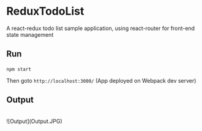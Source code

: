 # ReduxTodoList
A react-redux todo list sample application, using react-router for front-end state management

## Run

`npm start`

Then goto `http://localhost:3000/`  (App deployed on Webpack dev server)

## Output
<br/>
![Output](Output.JPG)